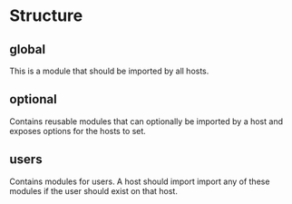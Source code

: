 # Structure
## global
This is a module that should be imported by all hosts.

## optional
Contains reusable modules that can optionally be imported by a host 
and exposes options for the hosts to set.

## users
Contains modules for users. A host should import import any of these
modules if the user should exist on that host.
